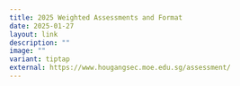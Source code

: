 ```yaml
---
title: 2025 Weighted Assessments and Format
date: 2025-01-27
layout: link
description: ""
image: ""
variant: tiptap
external: https://www.hougangsec.moe.edu.sg/assessment/
---
```


